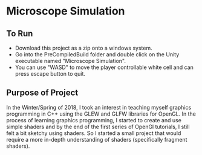 # Microscope Simulation

## To Run
 - Download this project as a zip onto a windows system. 
 - Go into the PreCompiledBuild folder and double click on the Unity executable named "Microscope Simulation".
 - You can use "WASD" to move the player controllable white cell and can press escape button to quit.
 
 ## Purpose of Project
 In the Winter/Spring of 2018, I took an interest in teaching myself graphics programming in C++ using the GLEW and GLFW libraries for OpenGL. In the process of learning graphics programming, I started to create and use simple shaders and by the end of the first series of OpenGl tutorials, I still felt a bit sketchy using shaders. So I started a small project that would require a more in-depth understanding of shaders (specifically fragment shaders).